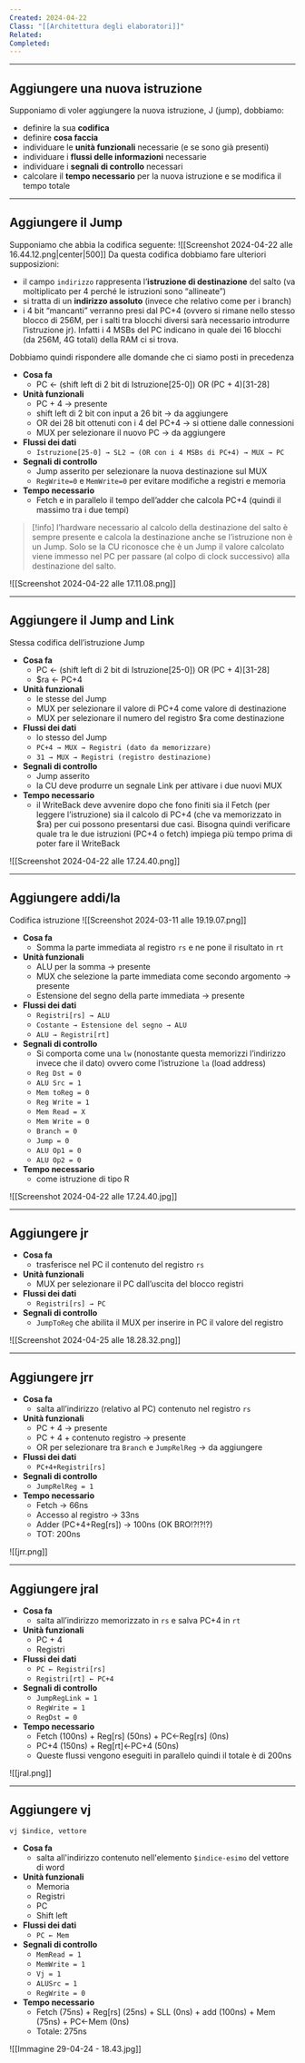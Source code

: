 ```yaml
---
Created: 2024-04-22
Class: "[[Architettura degli elaboratori]]"
Related: 
Completed:
---
```

---
## Aggiungere una nuova istruzione
Supponiamo di voler aggiungere la nuova istruzione, J (jump), dobbiamo:
- definire la sua **codifica**
- definire **cosa faccia**
- individuare le **unità funzionali** necessarie (e se sono già presenti)
- individuare i **flussi delle informazioni** necessarie
- individuare i **segnali di controllo** necessari
- calcolare il **tempo necessario** per la nuova istruzione e se modifica il tempo totale

---
## Aggiungere il Jump
Supponiamo che abbia la codifica seguente:
![[Screenshot 2024-04-22 alle 16.44.12.png|center|500]]
Da questa codifica dobbiamo fare ulteriori supposizioni:
- il campo `indirizzo` rappresenta l’**istruzione di destinazione** del salto (va moltiplicato per 4 perché le istruzioni sono “allineate”)
- si tratta di un  **indirizzo assoluto** (invece che relativo come per i branch)
- i 4 bit “mancanti” verranno presi dal PC+4 (ovvero si rimane nello stesso blocco di 256M, per i salti tra blocchi diversi sarà necessario introdurre l’istruzione jr). Infatti i 4 MSBs del PC indicano in quale dei 16 blocchi (da 256M, 4G totali) della RAM ci si trova.

Dobbiamo quindi rispondere alle domande che ci siamo posti in precedenza
- **Cosa fa**
	- PC ← (shift left di 2 bit di Istruzione\[25-0]) OR (PC + 4)\[31-28]
- **Unità funzionali**
	- PC + 4 → presente
	- shift left di 2 bit con input a 26 bit → da aggiungere
	- OR dei 28 bit ottenuti con i 4 del PC+4 → si ottiene dalle connessioni
	- MUX per selezionare  il nuovo PC → da aggiungere
- **Flussi dei dati**
	- `Istruzione[25-0] → SL2 → (OR con i 4 MSBs di PC+4) → MUX → PC`
- **Segnali di controllo**
	- Jump asserito per selezionare la nuova destinazione sul MUX
	- `RegWrite=0` e `MemWrite=0` per evitare modifiche a registri e memoria
- **Tempo necessario**
	- Fetch e in parallelo il tempo dell’adder che calcola PC+4 (quindi il massimo tra i due tempi)

>[!info]
>l’hardware necessario al calcolo della destinazione del salto è sempre presente e calcola la destinazione anche se l’istruzione non è un Jump. Solo se la CU riconosce che è un Jump il valore calcolato viene immesso nel PC per passare (al colpo di clock successivo) alla destinazione del salto.

![[Screenshot 2024-04-22 alle 17.11.08.png]]

---
## Aggiungere il Jump and Link
Stessa codifica dell’istruzione Jump
- **Cosa fa**
	- PC ← (shift left di 2 bit di Istruzione\[25-0]) OR (PC + 4)\[31-28]
	- $ra ← PC+4
- **Unità funzionali**
	- le stesse del Jump
	- MUX per selezionare il valore di PC+4 come valore di destinazione
	- MUX per selezionare il numero del registro $ra come destinazione
- **Flussi dei dati**
	- lo stesso del Jump
	- `PC+4 → MUX → Registri (dato da memorizzare)`
	- `31 → MUX → Registri (registro destinazione)`
- **Segnali di controllo**
	- Jump asserito
	- la CU deve produrre un segnale Link per attivare i due nuovi MUX
- **Tempo necessario**
	- il WriteBack deve avvenire dopo che fono finiti sia il Fetch (per leggere l’istruzione) sia il calcolo di PC+4 (che va memorizzato in $ra) per cui possono presentarsi due casi. Bisogna quindi verificare quale tra le due istruzioni (PC+4 o fetch) impiega più tempo prima di poter fare il WriteBack

![[Screenshot 2024-04-22 alle 17.24.40.png]]

---
## Aggiungere addi/la
Codifica istruzione
![[Screenshot 2024-03-11 alle 19.19.07.png]]

- **Cosa fa**
	- Somma la parte immediata al registro `rs` e ne pone il risultato in `rt`
- **Unità funzionali**
	- ALU per la somma → presente
	- MUX che selezione la parte immediata come secondo argomento → presente
	- Estensione del segno della parte immediata → presente
- **Flussi dei dati**
	- `Registri[rs] → ALU`
	- `Costante → Estensione del segno → ALU`
	- `ALU → Registri[rt]`
- **Segnali di controllo**
	- Si comporta come una `lw` (nonostante questa memorizzi l’indirizzo invece che il dato) ovvero come l’istruzione `la` (load address)
	- `Reg Dst = 0`
	- `ALU Src = 1`
	- `Mem toReg = 0`
	- `Reg Write = 1`
	- `Mem Read = X`
	- `Mem Write = 0`
	- `Branch = 0`
	- `Jump = 0`
	- `ALU Op1 = 0`
	- `ALU Op2 = 0`
- **Tempo necessario**
	- come istruzione di tipo R

![[Screenshot 2024-04-22 alle 17.24.40.jpg]]

---
## Aggiungere jr
- **Cosa fa**
	- trasferisce nel PC il contenuto del registro `rs`
- **Unità funzionali**
	- MUX per selezionare il PC dall’uscita del blocco registri
- **Flussi dei dati**
	- `Registri[rs] → PC`
- **Segnali di controllo**
	- `JumpToReg` che abilita il MUX per inserire in PC il valore del registro

![[Screenshot 2024-04-25 alle 18.28.32.png]]

---
## Aggiungere jrr
- **Cosa fa**
	- salta all’indirizzo (relativo al PC) contenuto nel registro `rs`
- **Unità funzionali**
	- PC + 4 → presente
	- PC + 4 + contenuto registro → presente
	- OR per selezionare tra `Branch` e `JumpRelReg` → da aggiungere
- **Flussi dei dati**
	- `PC+4+Registri[rs]`
- **Segnali di controllo**
	- `JumpRelReg = 1`
- **Tempo necessario**
	- Fetch → 66ns
	- Accesso al registro → 33ns
	- Adder (PC+4+Reg\[rs]) → 100ns (OK BRO!?!?!?)
	- TOT: 200ns

![[jrr.png]]

---
## Aggiungere jral
- **Cosa fa**
	- salta all’indirizzo memorizzato in `rs` e salva PC+4 in `rt`
- **Unità funzionali**
	- PC + 4
	- Registri
- **Flussi dei dati**
	- `PC ← Registri[rs]`
	- `Registri[rt] ← PC+4`
- **Segnali di controllo**
	- `JumpRegLink = 1`
	- `RegWrite = 1`
	- `RegDst = 0`
- **Tempo necessario**
	- Fetch (100ns) + Reg\[rs] (50ns) + PC←Reg\[rs] (0ns)
	- PC+4 (150ns) + Reg\[rt]←PC+4 (50ns)
	- Queste flussi vengono eseguiti in parallelo quindi il totale è di 200ns

![[jral.png]]

---
## Aggiungere vj
`vj $indice, vettore`
- **Cosa fa**
	- salta all'indirizzo contenuto nell'elemento `$indice-esimo` del vettore di word
- **Unità funzionali**
	- Memoria
	- Registri
	- PC
	- Shift left
- **Flussi dei dati**
	- `PC ← Mem`
- **Segnali di controllo**
	- `MemRead = 1`
	- `MemWrite = 1`
	- `Vj = 1`
	- `ALUSrc = 1`
	- `RegWrite = 0`
- **Tempo necessario**
	- Fetch (75ns) + Reg\[rs] (25ns) + SLL (0ns) + add (100ns) + Mem (75ns) + PC←Mem (0ns)
	- Totale: 275ns

![[Immagine 29-04-24 - 18.43.jpg]]